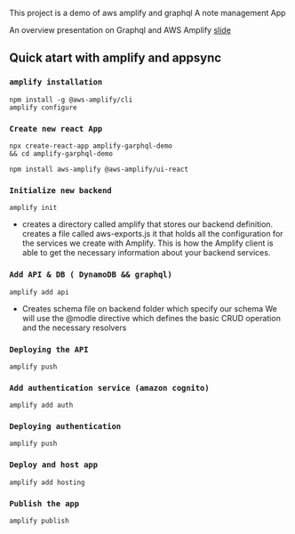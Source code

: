 This project is a demo of aws amplify and graphql 
A note management App 

An overview presentation on Graphql and AWS Amplify [slide](https://docs.google.com/presentation/d/1NeHLap4_IGZGF0EGUxDs_07ru1ui_BbsMQMS3D8lxhs/edit#slide=id.g8caf3901d4_0_76)

## Quick atart with amplify and appsync 

### `amplify installation` 

```
npm install -g @aws-amplify/cli
amplify configure
```

### `Create new react App ` 
```
npx create-react-app amplify-garphql-demo 
&& cd amplify-garphql-demo

npm install aws-amplify @aws-amplify/ui-react

```

### `Initialize new backend `
```
amplify init
```

* creates a directory called amplify that stores our backend definition. 
creates a file called aws-exports.js it that holds all the configuration for the services we create with Amplify. This is how the Amplify client is able to get the necessary information about your backend services.

### `Add API & DB ( DynamoDB && graphql)`
```
amplify add api
```
* Creates schema file on backend folder which specify our schema 
We will use the @modle directive which defines the basic CRUD operation and the necessary resolvers 

### `Deploying the API` 
```
amplify push 

```

### `Add authentication service (amazon cognito) `

```
amplify add auth
```

### `Deploying authentication`
```
amplify push
```

### `Deploy and host app`

```
amplify add hosting
```

### `Publish the app`
```
amplify publish

```

